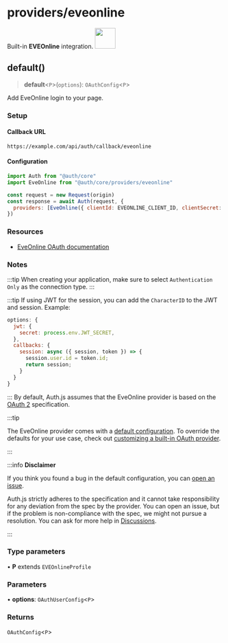 # providers/eveonline

<div style={{backgroundColor: "#000", display: "flex", justifyContent: "space-between", color: "#fff", padding: 16}}>
<span>Built-in <b>EVEOnline</b> integration.</span>
<a href="https://eveonline.com">
  <img style={{display: "block"}} src="https://authjs.dev/img/providers/eveonline.svg" height="48" width="48"/>
</a>
</div>

## default()

> **default**\<`P`\>(`options`): `OAuthConfig`\<`P`\>

Add EveOnline login to your page.

### Setup

#### Callback URL
```
https://example.com/api/auth/callback/eveonline
```

#### Configuration
```js
import Auth from "@auth/core"
import EveOnline from "@auth/core/providers/eveonline"

const request = new Request(origin)
const response = await Auth(request, {
  providers: [EveOnline({ clientId: EVEONLINE_CLIENT_ID, clientSecret: EVEONLINE_CLIENT_SECRET })],
})
```

### Resources

 - [EveOnline OAuth documentation](https://developers.eveonline.com/blog/article/sso-to-authenticated-calls)

### Notes

:::tip
When creating your application, make sure to select `Authentication Only` as the connection type.
:::

:::tip
If using JWT for the session, you can add the `CharacterID` to the JWT and session. Example:
```js
options: {
  jwt: {
    secret: process.env.JWT_SECRET,
  },
  callbacks: {
    session: async ({ session, token }) => {
      session.user.id = token.id;
      return session;
    }
  }
}
```
:::
By default, Auth.js assumes that the EveOnline provider is
based on the [OAuth 2](https://www.rfc-editor.org/rfc/rfc6749.html) specification.

:::tip

The EveOnline provider comes with a [default configuration](https://github.com/nextauthjs/next-auth/blob/main/packages/core/src/providers/eveonline.ts).
To override the defaults for your use case, check out [customizing a built-in OAuth provider](https://authjs.dev/guides/providers/custom-provider#override-default-options).

:::

:::info **Disclaimer**

If you think you found a bug in the default configuration, you can [open an issue](https://authjs.dev/new/provider-issue).

Auth.js strictly adheres to the specification and it cannot take responsibility for any deviation from
the spec by the provider. You can open an issue, but if the problem is non-compliance with the spec,
we might not pursue a resolution. You can ask for more help in [Discussions](https://authjs.dev/new/github-discussions).

:::

### Type parameters

• **P** extends `EVEOnlineProfile`

### Parameters

• **options**: `OAuthUserConfig`\<`P`\>

### Returns

`OAuthConfig`\<`P`\>
